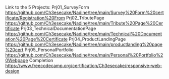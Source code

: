 Link to the 5 Projects:
Prj01_SurveyForm https://github.com/Ch3esecake/Nadine/tree/main/Survey%20Form%20certificate/Registration%20From
Prj02_TributePage https://github.com/Ch3esecake/Nadine/tree/main/Tribute%20Page%20Certificate
Prj03_TechnicalDocumentationPage https://github.com/Ch3esecake/Nadine/tree/main/Technical%20Documentation%20Page%20Certificate
Prj04_ProductLandingPage https://github.com/Ch3esecake/Nadine/tree/main/productlanding%20page%20cert
Prj05_PersonalPortfolio https://github.com/Ch3esecake/Nadine/tree/main/Personal%20Portfolio%20Webpage
Completion https://www.freecodecamp.org/certification/Ch3esecake/responsive-web-design
